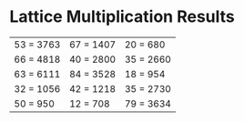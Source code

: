 # Lattice Multiplication Results

|   |   |   |
|---|---|---|
| 53 = 3763 | 67 = 1407 | 20 = 680 |
| 66 = 4818 | 40 = 2800 | 35 = 2660 |
| 63 = 6111 | 84 = 3528 | 18 = 954 |
| 32 = 1056 | 42 = 1218 | 35 = 2730 |
| 50 = 950 | 12 = 708 | 79 = 3634 |

